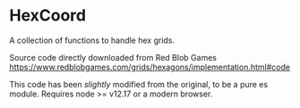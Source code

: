 HexCoord
========

A collection of functions to handle hex grids.


Source code directly downloaded from Red Blob Games https://www.redblobgames.com/grids/hexagons/implementation.html#code

This code has been _slightly_ modified from the original, to be a pure es module. Requires node >= v12.17 or a modern browser.
